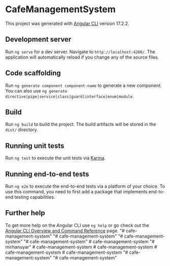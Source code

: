 # CafeManagementSystem

This project was generated with [Angular CLI](https://github.com/angular/angular-cli) version 17.2.2.

## Development server

Run `ng serve` for a dev server. Navigate to `http://localhost:4200/`. The application will automatically reload if you change any of the source files.

## Code scaffolding

Run `ng generate component component-name` to generate a new component. You can also use `ng generate directive|pipe|service|class|guard|interface|enum|module`.

## Build

Run `ng build` to build the project. The build artifacts will be stored in the `dist/` directory.

## Running unit tests

Run `ng test` to execute the unit tests via [Karma](https://karma-runner.github.io).

## Running end-to-end tests

Run `ng e2e` to execute the end-to-end tests via a platform of your choice. To use this command, you need to first add a package that implements end-to-end testing capabilities.

## Further help

To get more help on the Angular CLI use `ng help` or go check out the [Angular CLI Overview and Command Reference](https://angular.io/cli) page.
"# cafe-management-system" 
"# cafe-management-system" 
"# cafe-management-system" 
"# cafe-management-system" 
#   c a f e - m a n a g e m e n t - s y s t e m  
 "# mirhanuyar" 
#   c a f e - m a n a g e m e n t - s y s t e m  
 # cafe-management-system
#   c a f e - m a n a g e m e n t - s y s t e m  
 #   c a f e - m a n a g e m e n t - s y s t e m  
 "# cafe-management-system" 
"# cafe-management-system" 
